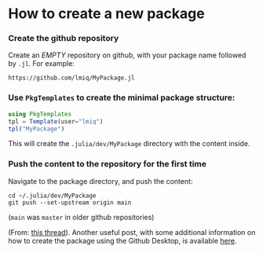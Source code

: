 
# How to create a new package

### Create the github repository

Create an *EMPTY* repository on github, with your package name followed by `.jl`. For example: 
```
https://github.com/lmiq/MyPackage.jl
```

### Use `PkgTemplates` to create the minimal package structure:

```julia
using PkgTemplates
tpl = Template(user="lmiq")
tpl("MyPackage")
```

This will create the `.julia/dev/MyPackage` directory with the content inside. 

### Push the content to the repository for the first time 

Navigate to the package directory, and push the content:

```
cd ~/.julia/dev/MyPackage
git push --set-upstream origin main
```
(`main` was `master` in older github repositories)

(From: [this thread](https://discourse.julialang.org/t/upload-new-package-to-github/56783/14)). Another useful post, with some additional information on how to create the package using the Github Desktop, is available [here](https://discourse.julialang.org/t/trouble-publishing-my-first-package-to-github/93293/5?u=lmiq). 
